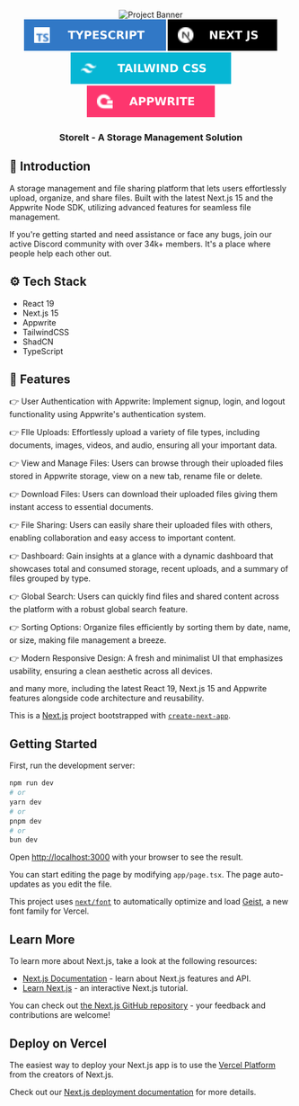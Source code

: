 <div align="center">
  <br />
      <img src="https://github.com/omkarpawar7000/livedocs/blob/dcdf6f28b03e1580b060ff993af92d33394aea53/gdrive_banner.png" alt="Project Banner">
  <br />

  <div>
    <img src="https://github.com/omkarpawar7000/livedocs/blob/3474d1cce2b42cdcc31689dd4c060755236013ec/typescript.svg" alt="typescript" />
    <img src="https://github.com/omkarpawar7000/livedocs/blob/3474d1cce2b42cdcc31689dd4c060755236013ec/nextjs.svg" alt="nextdotjs" />
    <img src="https://github.com/omkarpawar7000/livedocs/blob/3474d1cce2b42cdcc31689dd4c060755236013ec/tailwindcss.svg" alt="tailwindcss" />
    <img src="https://github.com/omkarpawar7000/store_it/blob/3e7271446a6a8f68602269dbcd2fa2b43923208a/appwrite.svg" alt="appwrite" />
  </div>

  <h3 align="center">StoreIt - A Storage Management Solution</h3>
</div>

## <a name="introduction">🤖 Introduction </a>

A storage management and file sharing platform that lets users effortlessly upload, organize, and share files. Built with the latest Next.js 15 and the Appwrite Node SDK, utilizing advanced features for seamless file management.

If you're getting started and need assistance or face any bugs, join our active Discord community with over 34k+ members. It's a place where people help each other out.

## <a name="tech-stack">⚙️ Tech Stack</a>
- React 19
- Next.js 15
- Appwrite
- TailwindCSS
- ShadCN
- TypeScript

## <a name="features">🔋 Features</a>
👉 User Authentication with Appwrite: Implement signup, login, and logout functionality using Appwrite's authentication system.

👉 FIle Uploads: Effortlessly upload a variety of file types, including documents, images, videos, and audio, ensuring all your important data.

👉 View and Manage Files: Users can browse through their uploaded files stored in Appwrite storage, view on a new tab, rename file or delete.

👉 Download Files: Users can download their uploaded files giving them instant access to essential documents.

👉 File Sharing: Users can easily share their uploaded files with others, enabling collaboration and easy access to important content.

👉 Dashboard: Gain insights at a glance with a dynamic dashboard that showcases total and consumed storage, recent uploads, and a summary of files grouped by type.

👉 Global Search: Users can quickly find files and shared content across the platform with a robust global search feature.

👉 Sorting Options: Organize files efficiently by sorting them by date, name, or size, making file management a breeze.

👉 Modern Responsive Design: A fresh and minimalist UI that emphasizes usability, ensuring a clean aesthetic across all devices.

and many more, including the latest React 19, Next.js 15 and Appwrite features alongside code architecture and reusability.

This is a [Next.js](https://nextjs.org) project bootstrapped with [`create-next-app`](https://nextjs.org/docs/app/api-reference/cli/create-next-app).

## Getting Started

First, run the development server:

```bash
npm run dev
# or
yarn dev
# or
pnpm dev
# or
bun dev
```

Open [http://localhost:3000](http://localhost:3000) with your browser to see the result.

You can start editing the page by modifying `app/page.tsx`. The page auto-updates as you edit the file.

This project uses [`next/font`](https://nextjs.org/docs/app/building-your-application/optimizing/fonts) to automatically optimize and load [Geist](https://vercel.com/font), a new font family for Vercel.

## Learn More

To learn more about Next.js, take a look at the following resources:

- [Next.js Documentation](https://nextjs.org/docs) - learn about Next.js features and API.
- [Learn Next.js](https://nextjs.org/learn) - an interactive Next.js tutorial.

You can check out [the Next.js GitHub repository](https://github.com/vercel/next.js) - your feedback and contributions are welcome!

## Deploy on Vercel

The easiest way to deploy your Next.js app is to use the [Vercel Platform](https://vercel.com/new?utm_medium=default-template&filter=next.js&utm_source=create-next-app&utm_campaign=create-next-app-readme) from the creators of Next.js.

Check out our [Next.js deployment documentation](https://nextjs.org/docs/app/building-your-application/deploying) for more details.
